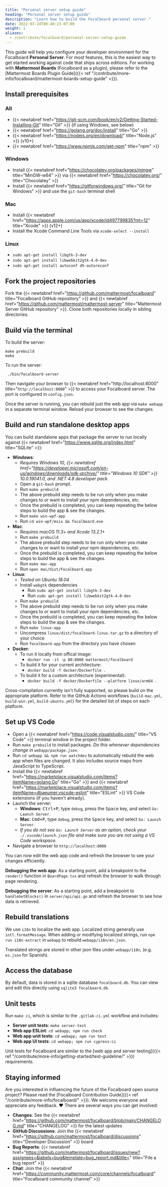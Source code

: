 ```yaml
---
title: "Personal server setup guide"
heading: "Personal server setup guide"
description: "Learn how to build the Focalboard personal server."
date: 2022-03-24T00:40:23-07:00
weight: 1
aliases:
  - /contribute/focalboard/personal-server-setup-guide
---
```


This guide will help you configure your developer environment for the Focalboard **Personal Server**. For most features, this is the easiest way to get started working against code that ships across editions. For working with **Mattermost Boards** (Focalboard as a plugin), please refer to the [Mattermost Boards Plugin Guide]({{< ref "/contribute/more-info/focalboard/mattermost-boards-setup-guide" >}}).

## Install prerequisites
### All
* {{< newtabref href="https://git-scm.com/book/en/v2/Getting-Started-Installing-Git" title="Git" >}} (if using Windows, see below)
* {{< newtabref href="https://golang.org/doc/install" title="Go" >}}
* {{< newtabref href="https://nodejs.org/en/download/" title="Node.js" >}} (v10+)
* {{< newtabref href="https://www.npmjs.com/get-npm" title="npm" >}}

### Windows
* Install {{< newtabref href="https://chocolatey.org/packages/mingw" title="MinGW-w64" >}} via {{< newtabref href="https://chocolatey.org/" title="Chocolatey" >}}
* Install {{< newtabref href="https://gitforwindows.org/" title="Git for Windows" >}} and use the `git-bash` terminal shell

### Mac
* Install {{< newtabref href="https://apps.apple.com/us/app/xcode/id497799835?mt=12" title="Xcode" >}} (v12+)
* Install the Xcode Command Line Tools via `xcode-select --install`

### Linux
* `sudo apt-get install libgtk-3-dev`
* `sudo apt-get install libwebkit2gtk-4.0-dev`
* `sudo apt-get install autoconf dh-autoreconf`

## Fork the project repositories

Fork the {{< newtabref href="https://github.com/mattermost/focalboard" title="Focalboard GitHub repository" >}} and {{< newtabref href="https://github.com/mattermost/mattermost-server" title="Mattermost Server GitHub repository" >}}. Clone both repositories locally in sibling directories.

## Build via the terminal

To build the server:

```
make prebuild
make
```

To run the server:

```
 ./bin/focalboard-server
```

Then navigate your browser to {{< newtabref href="http://localhost:8000" title="`http://localhost:8000`" >}} to access your Focalboard server. The port is configured in `config.json`.

Once the server is running, you can rebuild just the web app via `make webapp` in a separate terminal window. Reload your browser to see the changes.

## Build and run standalone desktop apps

You can build standalone apps that package the server to run locally against {{< newtabref href="https://www.sqlite.org/index.html" title="SQLite" >}}:

* **Windows**:
    * *Requires Windows 10, {{< newtabref href="https://developer.microsoft.com/en-us/windows/downloads/sdk-archive/" title="Windows 10 SDK" >}} 10.0.19041.0, and .NET 4.8 developer pack*
    * Open a `git-bash` prompt.
    * Run `make prebuild`
    * The above prebuild step needs to be run only when you make changes to or want to install your npm dependencies, etc.
    * Once the prebuild is completed, you can keep repeating the below steps to build the app & see the changes.
    * Run `make win-wpf-app`
    * Run `cd win-wpf/msix && focalboard.exe`
* **Mac**:
    * *Requires macOS 11.3+ and Xcode 13.2.1+*
    * Run `make prebuild`
    * The above prebuild step needs to be run only when you make changes to or want to install your npm dependencies, etc.
    * Once the prebuild is completed, you can keep repeating the below steps to build the app & see the changes.
    * Run `make mac-app`
    * Run `open mac/dist/Focalboard.app`
* **Linux**:
    * *Tested on Ubuntu 18.04*
    * Install `webgtk` dependencies
        * Run `sudo apt-get install libgtk-3-dev`
        * Run `sudo apt-get install libwebkit2gtk-4.0-dev`
    * Run `make prebuild`
    * The above prebuild step needs to be run only when you make changes to or want to install your npm dependencies, etc.
    * Once the prebuild is completed, you can keep repeating the below steps to build the app & see the changes.
    * Run `make linux-app`
    * Uncompress `linux/dist/focalboard-linux.tar.gz` to a directory of your choice
    * Run `focalboard-app` from the directory you have chosen
* **Docker**:
    * To run it locally from offical image:
        * `docker run -it -p 80:8000 mattermost/focalboard`
    * To build it for your current architecture:
        * `docker build -f docker/Dockerfile .`
    * To build it for a custom architecture (experimental):
        * `docker build -f docker/Dockerfile --platform linux/arm64 .`

Cross-compilation currently isn't fully supported, so please build on the appropriate platform. Refer to the GitHub Actions workflows (`build-mac.yml`, `build-win.yml`, `build-ubuntu.yml`) for the detailed list of steps on each platform.

## Set up VS Code

* Open a {{< newtabref href="https://code.visualstudio.com/" title="VS Code" >}} terminal window in the project folder.
* Run `make prebuild` to install packages. *Do this whenever dependencies change in `webapp/package.json`.*
* Run `cd webapp && npm run watchdev` to automatically rebuild the web app when files are changed. It also includes source maps from JavaScript to TypeScript.
* Install the {{< newtabref href="https://marketplace.visualstudio.com/items?itemName=golang.Go" title="Go" >}} and {{< newtabref href="https://marketplace.visualstudio.com/items?itemName=dbaeumer.vscode-eslint" title="ESLint" >}} VS Code extensions (if you haven't already).
* Launch the server:
    * **Windows**: <kbd><kbd>Ctrl</kbd>+<kbd>P</kbd></kbd>, type `debug`, press the <kbd>Space</kbd> key, and select `Go: Launch Server`.
    * **Mac**: <kbd><kbd>Cmd</kbd>+<kbd>P</kbd></kbd>, type `debug`, press the <kbd>Space</kbd> key, and select `Go: Launch Server`.
    * *If you do not see `Go: Launch Server` as an option, check your `./.vscode/launch.json` file and make sure you are not using a VS Code workspace.*
* Navigate a browser to `http://localhost:8000`

You can now edit the web app code and refresh the browser to see your changes efficiently.

**Debugging the web app**: As a starting point, add a breakpoint to the `render()` function in `BoardPage.tsx` and refresh the browser to walk through page rendering.

**Debugging the server**: As a starting point, add a breakpoint to `handleGetBlocks()` in `server/api/api.go` and refresh the browser to see how data is retrieved.

## Rebuild translations

We use `i18n` to localize the web app. Localized string generally use `intl.formatMessage`. When adding or modifying localized strings, run `npm run i18n-extract` in `webapp` to rebuild `webapp/i18n/en.json`.

Translated strings are stored in other json files under `webapp/i18n`, (e.g. `es.json` for Spanish).

## Access the database

By default, data is stored in a sqlite database `focalboard.db`. You can view and edit this directly using `sqlite3 focalboard.db`.

## Unit tests

Run `make ci`, which is similar to the `.gitlab-ci.yml` workflow and includes:

* **Server unit tests**: `make server-test`
* **Web app ESLint**: `cd webapp; npm run check`
* **Web app unit tests**: `cd webapp; npm run test`
* **Web app UI tests**: `cd webapp; npm run cypress:ci`

Unit tests for Focalboard are similar to the [web app and server testing]({{< ref "/contribute/more-info/getting-started/test-guideline/" >}}) requirements.

## Staying informed

Are you interested in influencing the future of the Focalboard open source project? Please read the [Focalboard Contribution Guide]({{< ref "/contribute/more-info/focalboard/" >}}). We welcome everyone and appreciate any feedback. ❤️ There are several ways you can get involved:

* **Changes**: See the {{< newtabref href="https://github.com/mattermost/focalboard/blob/main/CHANGELOG.md" title="CHANGELOG" >}} for the latest updates
* **GitHub Discussions**: Join the {{< newtabref href="https://github.com/mattermost/focalboard/discussions" title="Developer Discussion" >}} board
* **Bug Reports**: {{< newtabref href="https://github.com/mattermost/focalboard/issues/new?assignees=&labels=bug&template=bug_report.md&title=" title="File a bug report" >}}
* **Chat**: Join the {{< newtabref href="https://community.mattermost.com/core/channels/focalboard" title="Focalboard community channel" >}}
